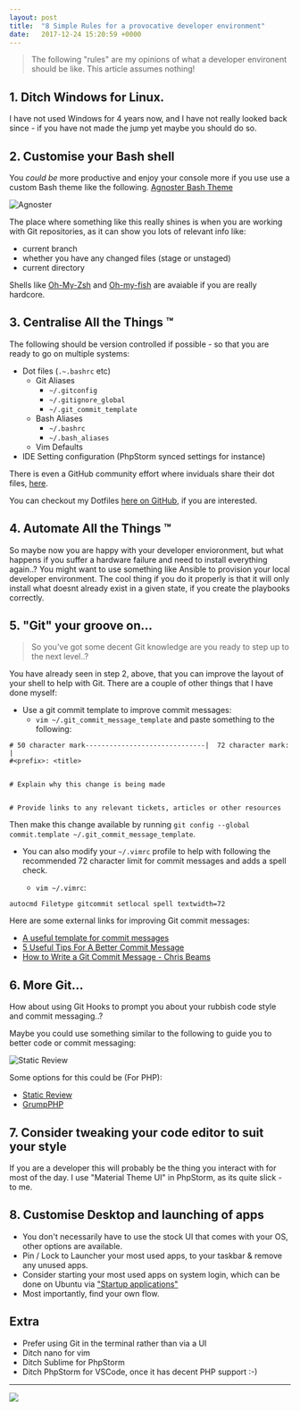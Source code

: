 ```yaml
---
layout: post
title:  "8 Simple Rules for a provocative developer environment"
date:   2017-12-24 15:20:59 +0000
---
```


> The following "rules" are my opinions of what a developer environent should be like. This article assumes nothing!

## 1. Ditch Windows for Linux.

I have not used Windows for 4 years now, and I have not really looked back since - if you have not made the jump yet maybe you should do so.

## 2. Customise your Bash shell
You *could be* more productive and enjoy your console more if you use use a custom Bash theme like the following. [Agnoster Bash Theme](https://github.com/speedenator/agnoster-bash)

![Agnoster](https://github.com/speedenator/agnoster-bash/blob/master/agnoster-bash-sshot.png?raw=true)

The place where something like this really shines is when you are working with Git repositories, as it can show you lots of relevant info like:

- current branch
- whether you have any changed files (stage or unstaged)
- current directory

Shells like [Oh-My-Zsh](https://github.com/robbyrussell/oh-my-zsh) and [Oh-my-fish](https://github.com/oh-my-fish/oh-my-fish) are avaiable if you are really hardcore.

## 3. Centralise **All the Things &trade;**
The following should be version controlled if possible - so that you are ready to go on multiple systems:

- Dot files (`.~.bashrc` etc)
    - Git Aliases
        - `~/.gitconfig`
        - `~/.gitignore_global`
        - `~/.git_commit_template`
    - Bash Aliases
        - `~/.bashrc`
        - `~/.bash_aliases`
    - Vim Defaults
- IDE Setting configuration (PhpStorm synced settings for instance)

There is even a GitHub community effort where inviduals share their dot files, [here](https://dotfiles.github.io/).

You can checkout my Dotfiles [here on GitHub](https://github.com/mcampbell508/dotfiles), if you are interested.

## 4. Automate **All the Things &trade;**

So maybe now you are happy with your developer envioronment, but what happens if you suffer a hardware failure and need to install everything again..?
You might want to use something like Ansible to provision your local developer environment. The cool thing if you do it properly is that it will only
install what doesnt already exist in a given state, if you create the playbooks correctly.

## 5. **"Git"** your groove on...

> So you've got some decent Git knowledge are you ready to step up to the next level..?

You have already seen in step 2, above, that you can improve the layout of your shell to help with Git. There are a couple of other things that I have done myself:

- Use a git commit template to improve commit messages:
    - `vim ~/.git_commit_message_template` and paste something to the following:

```
# 50 character mark------------------------------|  72 character mark: |
#<prefix>: <title>


# Explain why this change is being made


# Provide links to any relevant tickets, articles or other resources

```

Then make this change available by running `git config --global commit.template ~/.git_commit_message_template`.

- You can also modify your `~/.vimrc` profile to help with following the recommended 72 character limit for commit messages and adds a spell check.

    - `vim ~/.vimrc`:

```
autocmd Filetype gitcommit setlocal spell textwidth=72
```

Here are some external links for improving Git commit messages:

- [A useful template for commit messages](http://codeinthehole.com/writing/a-useful-template-for-commit-messages/)
- [5 Useful Tips For A Better Commit Message](https://robots.thoughtbot.com/5-useful-tips-for-a-better-commit-message)
- [How to Write a Git Commit Message - Chris Beams](https://chris.beams.io/posts/git-commit/)

## 6. More Git...

How about using Git Hooks to prompt you about your rubbish code style and commit messaging..?

Maybe you could use something similar to the following to guide you to better code or commit messaging:

![Static Review](https://camo.githubusercontent.com/5d44fe2dc2b7b8ba1e41d22723a2dfc80c81a239/687474703a2f2f692e696d6775722e636f6d2f384733754f52702e676966)

Some options for this could be (For PHP):

- [Static Review](https://github.com/sjparkinson/static-review)
- [GrumpPHP](https://github.com/phpro/grumphp)

## 7. Consider tweaking your code editor to suit your style
If you are a developer this will probably be the thing you interact with for most of the day. I use "Material Theme UI" in PhpStorm, as its quite slick - to me.

## 8. Customise Desktop and launching of apps

- You don't necessarily have to use the stock UI that comes with your OS, other options are available.
- Pin / Lock to Launcher your most used apps, to your taskbar & remove any unused apps.
- Consider starting your most used apps on system login, which can be done on Ubuntu via ["Startup applications"](https://help.ubuntu.com/stable/ubuntu-help/startup-applications.html)
- Most importantly, find your own flow.

## Extra

- Prefer using Git in the terminal rather than via a UI
- Ditch nano for vim
- Ditch Sublime for PhpStorm
- Ditch PhpStorm for VSCode, once it has decent PHP support :-)

---

![](https://media.giphy.com/media/8vsr2w5t91Nte/giphy.gif)